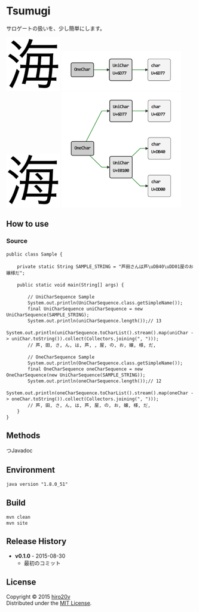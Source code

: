 Tsumugi
=======

サロゲートの扱いを、少し簡単にします。

<img src="./image/sea.png" alt="Sea" style="width: 144px;"/>
<img src="./image/sea-struct.png" alt="Sea" style="width: 320px;"/>

<img src="./image/sea-vs.png" alt="Sea VS" style="width: 144px;"/>
<img src="./image/sea-vs-struct.png" alt="Sea VS" style="width: 320px"/>

How to use
----------
### Source ###

    public class Sample {

        private static String SAMPLE_STRING = "芦田さんは芦\uDB40\uDD01屋のお嬢様だ";

        public static void main(String[] args) {

            // UniCharSequence Sample
            System.out.println(UniCharSequence.class.getSimpleName());
            final UniCharSequence uniCharSequence = new UniCharSequence(SAMPLE_STRING);
            System.out.println(uniCharSequence.length());// 13
            System.out.println(uniCharSequence.toCharList().stream().map(uniChar -> uniChar.toString()).collect(Collectors.joining(", ")));
            // 芦, 田, さ, ん, は, 芦, 󠄁, 屋, の, お, 嬢, 様, だ,

            // OneCharSequence Sample
            System.out.println(OneCharSequence.class.getSimpleName());
            final OneCharSequence oneCharSequence = new OneCharSequence(new UniCharSequence(SAMPLE_STRING));
            System.out.println(oneCharSequence.length());// 12
            System.out.println(oneCharSequence.toCharList().stream().map(oneChar -> oneChar.toString()).collect(Collectors.joining(", ")));
            // 芦, 田, さ, ん, は, 芦󠄁, 屋, の, お, 嬢, 様, だ,
        }
    }

Methods
-------

つJavadoc

Environment
-----------

	java version "1.8.0_51"

Build
-----

	mvn clean
    mvn site

Release History
---------------

+ **v0.1.0** - 2015-08-30
   + 最初のコミット

License
-------
Copyright &copy; 2015 [hiro20v](https://github.com/hiro20v)  
Distributed under the [MIT License][mit].  

[MIT]: http://opensource.org/licenses/MIT
